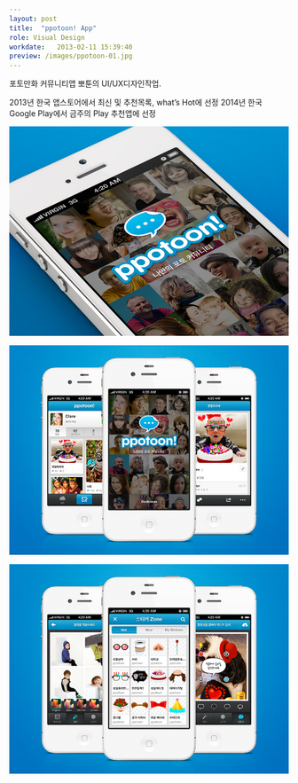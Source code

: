 ```yaml
---
layout: post
title:  "ppotoon! App"
role: Visual Design
workdate:   2013-02-11 15:39:40
preview: /images/ppotoon-01.jpg
---
```


포토만화 커뮤니티앱 뽀툰의 UI/UX디자인작업.

2013년 한국 앱스토어에서 최신 및 추천목록, what’s Hot에 선정
2014년 한국 Google Play에서 금주의 Play 추천앱에 선정

![Picture 1](/images/ppotoon-01.jpg)

![Picture 2](/images/ppotoon-02.jpg)

![Picture 3](/images/ppotoon-03.jpg)